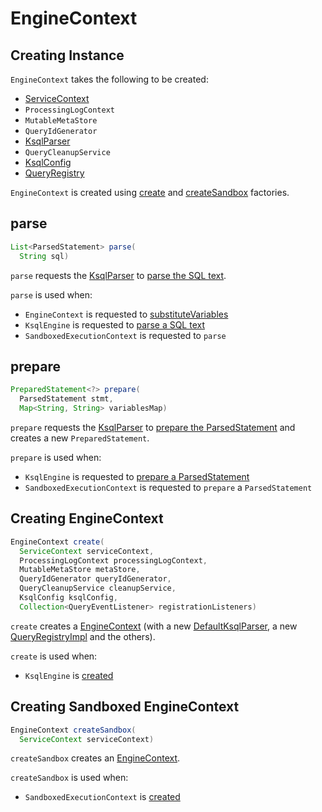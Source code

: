 # EngineContext

## Creating Instance

`EngineContext` takes the following to be created:

* <span id="serviceContext"> [ServiceContext](ServiceContext.md)
* <span id="processingLogContext"> `ProcessingLogContext`
* <span id="metaStore"> `MutableMetaStore`
* <span id="queryIdGenerator"> `QueryIdGenerator`
* <span id="parser"> [KsqlParser](KsqlParser.md)
* <span id="cleanupService"> `QueryCleanupService`
* <span id="ksqlConfig"> [KsqlConfig](KsqlConfig.md)
* <span id="queryRegistry"> [QueryRegistry](QueryRegistry.md)

`EngineContext` is created using [create](#create) and [createSandbox](#createSandbox) factories.

## <span id="parse"> parse

```java
List<ParsedStatement> parse(
  String sql)
```

`parse` requests the [KsqlParser](#parser) to [parse the SQL text](KsqlParser.md#parse).

`parse` is used when:

* `EngineContext` is requested to [substituteVariables](#substituteVariables)
* `KsqlEngine` is requested to [parse a SQL text](KsqlEngine.md#parse)
* `SandboxedExecutionContext` is requested to `parse`

## <span id="prepare"> prepare

```java
PreparedStatement<?> prepare(
  ParsedStatement stmt,
  Map<String, String> variablesMap)
```

`prepare` requests the [KsqlParser](#parser) to [prepare the ParsedStatement](KsqlParser.md#parse) and creates a new `PreparedStatement`.

`prepare` is used when:

* `KsqlEngine` is requested to [prepare a ParsedStatement](KsqlEngine.md#prepare)
* `SandboxedExecutionContext` is requested to `prepare` a `ParsedStatement`

## <span id="create"> Creating EngineContext

```java
EngineContext create(
  ServiceContext serviceContext,
  ProcessingLogContext processingLogContext,
  MutableMetaStore metaStore,
  QueryIdGenerator queryIdGenerator,
  QueryCleanupService cleanupService,
  KsqlConfig ksqlConfig,
  Collection<QueryEventListener> registrationListeners)
```

`create` creates a [EngineContext](#creating-instance) (with a new [DefaultKsqlParser](DefaultKsqlParser.md), a new [QueryRegistryImpl](QueryRegistryImpl.md) and the others).

`create` is used when:

* `KsqlEngine` is [created](KsqlEngine.md#primaryContext)

## <span id="createSandbox"> Creating Sandboxed EngineContext

```java
EngineContext createSandbox(
  ServiceContext serviceContext)
```

`createSandbox` creates an [EngineContext](#creating-instance).

`createSandbox` is used when:

* `SandboxedExecutionContext` is [created](SandboxedExecutionContext.md#engineContext)
